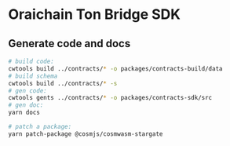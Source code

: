 # Oraichain Ton Bridge SDK

## Generate code and docs

```bash
# build code:
cwtools build ../contracts/* -o packages/contracts-build/data
# build schema
cwtools build ../contracts/* -s
# gen code:
cwtools gents ../contracts/* -o packages/contracts-sdk/src
# gen doc:
yarn docs

# patch a package:
yarn patch-package @cosmjs/cosmwasm-stargate
```
